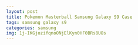 ```yaml
---
layout: post
title: Pokemon Masterball Samsung Galaxy S9 Case
tags: samsung galaxy s9
categories: samsung
img: 1j-IKGjozifqnoONjElKyn0HF0BRs8UOs
---
```

